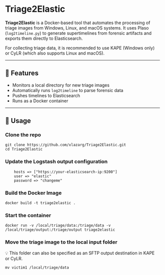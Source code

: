 # Triage2Elastic

**Triage2Elastic** is a Docker-based tool that automates the processing of triage images from Windows, Linux, and macOS systems. It uses Plaso (`log2timeline.py`) to generate supertimelines from forensic artifacts and exports them directly to Elasticsearch.

For collecting triage data, it is recommended to use KAPE (Windows only) or CyLR (which also supports Linux and macOS). 

---

## 🔧 Features

- Monitors a local directory for new triage images
- Automatically runs `log2timeline` to parse forensic data
- Pushes timelines to Elasticsearch
- Runs as a Docker container

---

## 🐳 Usage

###  Clone the repo

```
git clone https://github.com/xlazarg/Triage2Elastic.git
cd Triage2Elastic
```

###  Update the Logstash output configuration

```
    hosts => ["https://your-elasticsearch-ip:9200"]
    user => "elastic"
    password => "changeme"
```

###  Build the Docker Image

```
docker build -t triage2elastic .
```

###  Start the container

```
docker run -v /local/triage/data:/triage/data -v /local/triage/output:/triage/output triage2elastic
```

###  Move the triage image to the local input folder

💡 This folder can also be specified as an SFTP output destination in KAPE or CyLR.

```
mv victim1 /local/triage/data
```
